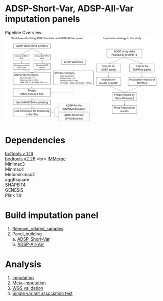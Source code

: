 # ADSP-Short-Var, ADSP-All-Var imputation panels

Pipeline Overview:
![alt text](https://github.com/plCas/SNP-SV-imputation-panel-building-pipeline/blob/142da040b92ab406bae589d64935c3663519cba9/Images/ADSP-Short_All-Var_panel_Workflow.png)

# Dependencies
[bcftools v 1.16](https://github.com/samtools/bcftools/tree/1.16) <br>
[bedtools v2.26]([https://github.com/arq5x/bedtools2](https://github.com/arq5x/bedtools2/tree/v2.26.0)) <br>
[IMMerge](https://github.com/belowlab/IMMerge) <br>
Minimac3 <br>
Minmac4 <br>
Metaminimac2 <br>
aggRsquare <br>
SHAPEIT4 <br>
GENESIS <br>
Plink 1.9 <br>

# Build imputation panel <br>
  1.	[Remove_related_samples](https://github.com/plCas/SNP-SV-imputation-panel-building-pipeline/tree/f1f555d145959f1ec4505cc48e1cb0e5fd262614/remove_related_samples) <br>
  2.	Panel_building <br>
      a.	[ADSP-Short-Var](https://github.com/plCas/SNP-SV-imputation-panel-building-pipeline/tree/4e8553b194b417d1f173e7e1e237cd93618ed9d0/panel_building/ADSP-Short-Var)<br>
    	b.	[ADSP-All-Var](https://github.com/plCas/SNP-SV-imputation-panel-building-pipeline/tree/4e8553b194b417d1f173e7e1e237cd93618ed9d0/panel_building/ADSP-All-Var) <br>

# Analysis <br>
  1.	[Imputation](https://github.com/plCas/SNP-SV-imputation-panel-building-pipeline/tree/06945fbe22f1a1939a5014f5b1a60596c6d4dbb4/imputation) <br>
  2.	[Meta-imputation](https://github.com/plCas/SNP-SV-imputation-panel-building-pipeline/tree/06945fbe22f1a1939a5014f5b1a60596c6d4dbb4/meta-imputation) <br>
  3.	[WGS validation](https://github.com/plCas/SNP-SV-imputation-panel-building-pipeline/tree/06945fbe22f1a1939a5014f5b1a60596c6d4dbb4/WGS%20validation) <br>
  4.	[Single variant association test](https://github.com/plCas/SNP-SV-imputation-panel-building-pipeline/tree/06945fbe22f1a1939a5014f5b1a60596c6d4dbb4/single%20variant%20association%20test) <br>
